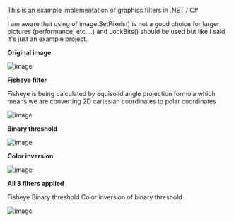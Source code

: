 This is an example implementation of graphics filters in .NET / C#

I am aware that using of image.SetPixels() is not a good choice for larger pictures (performance, etc ...) and LockBits() should be used but like I said, it's just an example project.

**Original image**

![image](https://github.com/NightRider92/graphics-filters/assets/10942663/5fcb77de-ffcc-4a1c-853e-fb3ff83c4fc0)

**Fisheye filter**

Fisheye is being calculated by equisolid angle projection formula which means we are converting 2D cartesian coordinates to polar coordinates

![image](https://github.com/NightRider92/graphics-filters/assets/10942663/ba07ea7a-9b20-4a4b-b3d1-193ce514894e)

**Binary threshold**

![image](https://github.com/NightRider92/graphics-filters/assets/10942663/5f250681-8985-4e51-a4ed-453f3dd4514d)

**Color inversion**

![image](https://github.com/NightRider92/graphics-filters/assets/10942663/1c09a01e-6f6a-4bac-90b8-4e37457b7f41)

**All 3 filters applied**

Fisheye
Binary threshold
Color inversion of binary threshold

![image](https://github.com/NightRider92/graphics-filters/assets/10942663/198b6369-bfc1-4496-b152-50cd84f3066d)
